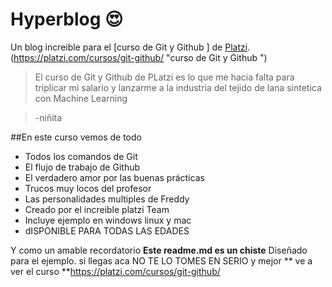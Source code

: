 # Hyperblog 😍
Un blog increible para el [curso de Git y Github ] de [Platzi](http://platzi.com/ "Platzi").(https://platzi.com/cursos/git-github/ "curso de Git y Github ")
>El curso de Git y Github  de PLatzi es lo que me hacia  falta para triplicar mi salario y lanzarme a la industria del tejido de lana sintetica con Machine Learning

>-niñita

##En este curso vemos de todo 
* Todos los comandos de Git  
* El flujo de trabajo de Github 
* El verdadero amor por las buenas prácticas 
* Trucos muy locos del profesor 
* Las personalidades multiples de Freddy
* Creado por el increible platzi Team
* Incluye ejemplo en windows linux y mac
* dISPONIBLE PARA TODAS LAS EDADES

Y como un amable recordatorio  **Este readme.md es un chiste** Diseñado para el ejemplo. si llegas aca NO TE LO TOMES EN SERIO y mejor ** ve a ver el curso **https://platzi.com/cursos/git-github/   